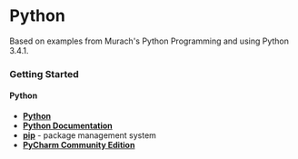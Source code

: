 # Python

Based on examples from Murach's Python Programming and using Python 3.4.1.

### Getting Started

#### Python

- **[Python](https://www.python.org/)**
- **[Python Documentation](https://www.python.org/doc/)**
- **[pip](https://pip.pypa.io/en/stable/#)** - package management system             
- **[PyCharm Community Edition](http://www.jetbrains.com/pycharm/)**





